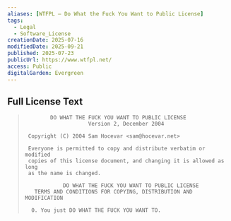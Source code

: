 ```yaml
---
aliases: [WTFPL — Do What the Fuck You Want to Public License]
tags:
  - Legal
  - Software_License
creationDate: 2025-07-16
modifiedDate: 2025-09-21
published: 2025-07-23
publicUrl: https://www.wtfpl.net/
access: Public
digitalGarden: Evergreen
---
```


## Full License Text

> ```
>         DO WHAT THE FUCK YOU WANT TO PUBLIC LICENSE 
>                     Version 2, December 2004 
> 
>  Copyright (C) 2004 Sam Hocevar <sam@hocevar.net> 
> 
>  Everyone is permitted to copy and distribute verbatim or modified 
>  copies of this license document, and changing it is allowed as long 
>  as the name is changed. 
> 
>             DO WHAT THE FUCK YOU WANT TO PUBLIC LICENSE 
>    TERMS AND CONDITIONS FOR COPYING, DISTRIBUTION AND MODIFICATION 
> 
>   0. You just DO WHAT THE FUCK YOU WANT TO.
> ```
